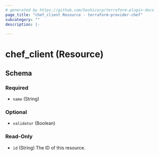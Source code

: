 ```yaml
---
# generated by https://github.com/hashicorp/terraform-plugin-docs
page_title: "chef_client Resource - terraform-provider-chef"
subcategory: ""
description: |-
  
---
```


# chef_client (Resource)





<!-- schema generated by tfplugindocs -->
## Schema

### Required

- `name` (String)

### Optional

- `validator` (Boolean)

### Read-Only

- `id` (String) The ID of this resource.
